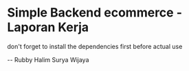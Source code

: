# Simple Backend ecommerce - Laporan Kerja
don't forget to install the dependencies first before actual use

-- Rubby Halim Surya Wijaya
